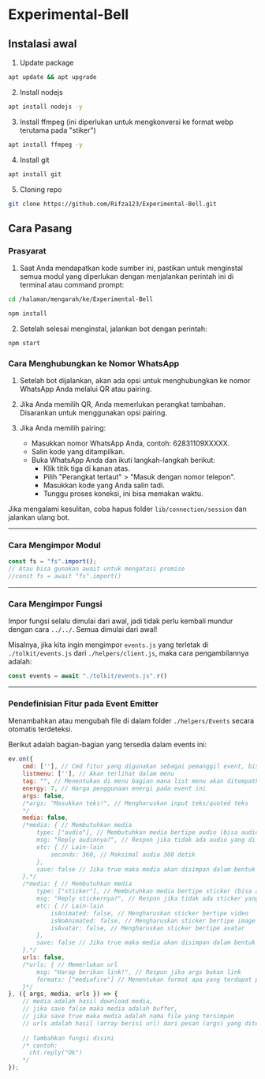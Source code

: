 # Experimental-Bell

## Instalasi awal

1. Update package

```bash
apt update && apt upgrade
```

2. Install nodejs

```bash
apt install nodejs -y
```

3. Install ffmpeg (ini diperlukan untuk mengkonversi ke format webp terutama pada "stiker")

```bash
apt install ffmpeg -y
```

4. Install git

```bash
apt install git
```

5. Cloning repo

```bash
git clone https://github.com/Rifza123/Experimental-Bell.git
```

## Cara Pasang

### Prasyarat

1. Saat Anda mendapatkan kode sumber ini, pastikan untuk menginstal semua modul yang diperlukan dengan menjalankan perintah ini di terminal atau command prompt:

```bash
cd /halaman/mengarah/ke/Experimental-Bell
```
```bash
npm install
```

2. Setelah selesai menginstal, jalankan bot dengan perintah:

```bash
npm start
```

### Cara Menghubungkan ke Nomor WhatsApp

1. Setelah bot dijalankan, akan ada opsi untuk menghubungkan ke nomor WhatsApp Anda melalui QR atau pairing.

2. Jika Anda memilih QR, Anda memerlukan perangkat tambahan. Disarankan untuk menggunakan opsi pairing.

3. Jika Anda memilih pairing:
   - Masukkan nomor WhatsApp Anda, contoh: 62831109XXXXX.
   - Salin kode yang ditampilkan.
   - Buka WhatsApp Anda dan ikuti langkah-langkah berikut:
     - Klik titik tiga di kanan atas.
     - Pilih "Perangkat tertaut" > "Masuk dengan nomor telepon".
     - Masukkan kode yang Anda salin tadi.
     - Tunggu proses koneksi, ini bisa memakan waktu.

Jika mengalami kesulitan, coba hapus folder `lib/connection/session` dan jalankan ulang bot.

---

### Cara Mengimpor Modul

```javascript
const fs = "fs".import(); 
// Atau bisa gunakan await untuk mengatasi promise
//const fs = await "fs".import()
```

---

### Cara Mengimpor Fungsi

Impor fungsi selalu dimulai dari awal, jadi tidak perlu kembali mundur dengan cara `../../`. Semua dimulai dari awal!

Misalnya, jika kita ingin mengimpor `events.js` yang terletak di `./tolkit/events.js` dari `./helpers/client.js`, maka cara pengambilannya adalah:

```javascript
const events = await "./tolkit/events.js".r()
```

---

### Pendefinisian Fitur pada Event Emitter

Menambahkan atau mengubah file di dalam folder `./helpers/Events` secara otomatis terdeteksi.

Berikut adalah bagian-bagian yang tersedia dalam events ini:

```javascript
ev.on({
    cmd: [''], // Cmd fitur yang digunakan sebagai pemanggil event, bisa banyak cmd
    listmenu: [''], // Akan terlihat dalam menu
    tag: "", // Menentukan di menu bagian mana list menu akan ditempatkan
    energy: 7, // Harga penggunaan energi pada event ini
    args: false,
    /*args: "Masukkan teks!", // Mengharuskan input teks/quoted teks
    */
    media: false,
    /*media: { // Membutuhkan media
        type: ["audio"], // Membutuhkan media bertipe audio (bisa audio, document, video, image, sticker)
        msg: "Reply audionya?", // Respon jika tidak ada audio yang di-reply
        etc: { // Lain-lain
            seconds: 360, // Maksimal audio 360 detik
        },
        save: false // Jika true maka media akan disimpan dalam bentuk file audio.mp3
    },*/
    /*media: { // Membutuhkan media
        type: ["sticker"], // Membutuhkan media bertipe sticker (bisa audio, document, video, image, sticker)
        msg: "Reply stickernya?", // Respon jika tidak ada sticker yang di-reply
        etc: { // Lain-lain
            isAnimated: false, // Mengharuskan sticker bertipe video
            isNoAnimated: false, // Mengharuskan sticker bertipe image
            isAvatar: false, // Mengharuskan sticker bertipe avatar
        },
        save: false // Jika true maka media akan disimpan dalam bentuk file sticker.webp
    },*/
    urls: false,
    /*urls: { // Memerlukan url
        msg: "Harap berikan link!", // Respon jika args bukan link
        formats: ["mediafire"] // Menentukan format apa yang terdapat pada url
    }*/
}, ({ args, media, urls }) => {
    // media adalah hasil download media, 
    // jika save false maka media adalah buffer,
    // jika save true maka media adalah nama file yang tersimpan
    // urls adalah hasil (array berisi url) dari pesan (args) yang diterima
    
    // Tambahkan fungsi disini
    /* contoh:
      cht.reply("Ok")
    */
});
```